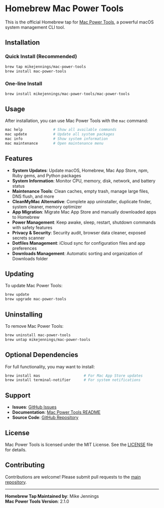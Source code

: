 # Homebrew Mac Power Tools

This is the official Homebrew tap for [Mac Power Tools](https://github.com/mikejennings/mac-power-tools), a powerful macOS system management CLI tool.

## Installation

### Quick Install (Recommended)

```bash
brew tap mikejennings/mac-power-tools
brew install mac-power-tools
```

### One-line Install

```bash
brew install mikejennings/mac-power-tools/mac-power-tools
```

## Usage

After installation, you can use Mac Power Tools with the `mac` command:

```bash
mac help              # Show all available commands
mac update            # Update all system packages
mac info              # Show system information
mac maintenance       # Open maintenance menu
```

## Features

- **System Updates**: Update macOS, Homebrew, Mac App Store, npm, Ruby gems, and Python packages
- **System Information**: Monitor CPU, memory, disk, network, and battery status
- **Maintenance Tools**: Clean caches, empty trash, manage large files, DNS flush, and more
- **CleanMyMac Alternative**: Complete app uninstaller, duplicate finder, system cleaner, memory optimizer
- **App Migration**: Migrate Mac App Store and manually downloaded apps to Homebrew
- **Power Management**: Keep awake, sleep, restart, shutdown commands with safety features
- **Privacy & Security**: Security audit, browser data cleaner, exposed secrets scanner
- **Dotfiles Management**: iCloud sync for configuration files and app preferences
- **Downloads Management**: Automatic sorting and organization of Downloads folder

## Updating

To update Mac Power Tools:

```bash
brew update
brew upgrade mac-power-tools
```

## Uninstalling

To remove Mac Power Tools:

```bash
brew uninstall mac-power-tools
brew untap mikejennings/mac-power-tools
```

## Optional Dependencies

For full functionality, you may want to install:

```bash
brew install mas                    # For Mac App Store updates
brew install terminal-notifier      # For system notifications
```

## Support

- **Issues**: [GitHub Issues](https://github.com/mikejennings/mac-power-tools/issues)
- **Documentation**: [Mac Power Tools README](https://github.com/mikejennings/mac-power-tools#readme)
- **Source Code**: [GitHub Repository](https://github.com/mikejennings/mac-power-tools)

## License

Mac Power Tools is licensed under the MIT License. See the [LICENSE](https://github.com/mikejennings/mac-power-tools/blob/master/LICENSE) file for details.

## Contributing

Contributions are welcome! Please submit pull requests to the [main repository](https://github.com/mikejennings/mac-power-tools).

---

**Homebrew Tap Maintained by**: Mike Jennings  
**Mac Power Tools Version**: 2.1.0